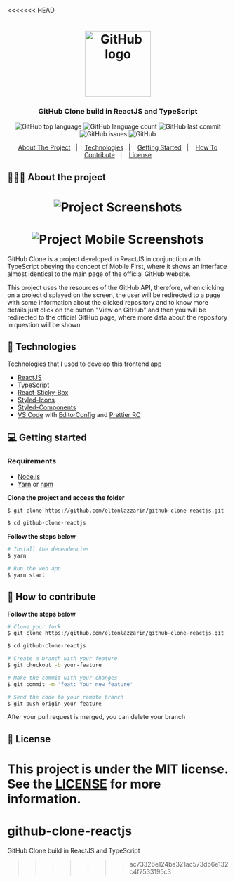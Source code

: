 <<<<<<< HEAD
<h1 align="center">
	<img alt="GitHub logo" src="https://github.com/eltonlazzarin/twitter-clone-reactjs/blob/master/screenshots/twitter.svg" height="150px" width="150px" />
</h1>

<h3 align="center">
  GitHub Clone build in ReactJS and TypeScript
</h3>

<p align="center">
  <img alt="GitHub top language" src="https://img.shields.io/github/languages/top/eltonlazzarin/github-clone-reactjs">

  <img alt="GitHub language count" src="https://img.shields.io/github/languages/count/eltonlazzarin/github-clone-reactjs">

  <img alt="GitHub last commit" src="https://img.shields.io/github/last-commit/eltonlazzarin/github-clone-reactjs">

  <img alt="GitHub issues" src="https://img.shields.io/github/issues/eltonlazzarin/github-clone-reactjs">

  <img alt="GitHub" src="https://img.shields.io/github/license/eltonlazzarin/github-clone-reactjs">
</p>

<p align="center">
  <a href="#-about-the-project">About The Project</a>&nbsp;&nbsp;&nbsp;|&nbsp;&nbsp;&nbsp;
  <a href="#-technologies">Technologies</a>&nbsp;&nbsp;&nbsp;|&nbsp;&nbsp;&nbsp;
  <a href="#-getting-started">Getting Started</a>&nbsp;&nbsp;&nbsp;|&nbsp;&nbsp;&nbsp;
  <a href="#-how-to-contribute">How To Contribute</a>&nbsp;&nbsp;&nbsp;|&nbsp;&nbsp;&nbsp;
  <a href="#-license">License</a>
</p>

## 👨🏻‍💻 About the project

<h1 align="center">
	<img alt="Project Screenshots" src="https://github.com/eltonlazzarin/github-clone-reactjs/blob/master/screenshots/desktop.gif" />
</h1>

<h1 align="center">
	<img alt="Project Mobile Screenshots" src="https://github.com/eltonlazzarin/github-clone-reactjs/blob/master/screenshots/mobile.png" />
</h1>

<p>GitHub Clone is a project developed in ReactJS in conjunction with TypeScript obeying the concept of Mobile First, where it shows an interface almost identical to the main page of the official GitHub website.

This project uses the resources of the GitHub API, therefore, when clicking on a project displayed on the screen, the user will be redirected to a page with some information about the clicked repository and to know more details just click on the button "View on GitHub" and then you will be redirected to the official GitHub page, where more data about the repository in question will be shown.</p>

## 🚀 Technologies

Technologies that I used to develop this frontend app

- [ReactJS](https://nodejs.org/en)
- [TypeScript](https://www.typescriptlang.org)
- [React-Sticky-Box](https://react-sticky-box.codecks.io)
- [Styled-Icons](https://styled-icons.js.org)
- [Styled-Components](https://styled-components.com)
- [VS Code](https://code.visualstudio.com) with [EditorConfig](https://marketplace.visualstudio.com/items?itemName=EditorConfig.EditorConfig) and [Prettier RC](https://github.com/prettier/prettier)

## 💻 Getting started

### Requirements

- [Node.js](https://nodejs.org/en/)
- [Yarn](https://classic.yarnpkg.com/) or [npm](https://www.npmjs.com/)

**Clone the project and access the folder**

```bash
$ git clone https://github.com/eltonlazzarin/github-clone-reactjs.git

$ cd github-clone-reactjs
```

**Follow the steps below**

```bash
# Install the dependencies
$ yarn

# Run the web app
$ yarn start
```

## 🤔 How to contribute

**Follow the steps below**

```bash
# Clone your fork
$ git clone https://github.com/eltonlazzarin/github-clone-reactjs.git

$ cd github-clone-reactjs

# Create a branch with your feature
$ git checkout -b your-feature

# Make the commit with your changes
$ git commit -m 'feat: Your new feature'

# Send the code to your remote branch
$ git push origin your-feature
```

After your pull request is merged, you can delete your branch

## 📝 License

This project is under the MIT license. See the [LICENSE](https://github.com/eltonlazzarin/github-clone-reactjs/blob/master/LICENSE) for more information.
=======
# github-clone-reactjs
GitHub Clone build in ReactJS and TypeScript
>>>>>>> ac73326e124ba321ac573db6e132c4f7533195c3
